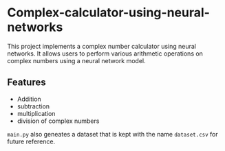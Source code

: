 # Complex-calculator-using-neural-networks
This project implements a complex number calculator using neural networks. It allows users to perform various arithmetic operations on complex numbers using a neural network model.

## Features
- Addition
- subtraction 
- multiplication
- division of complex numbers

`main.py` also geneates a dataset that is kept with the name `dataset.csv` for future reference.

